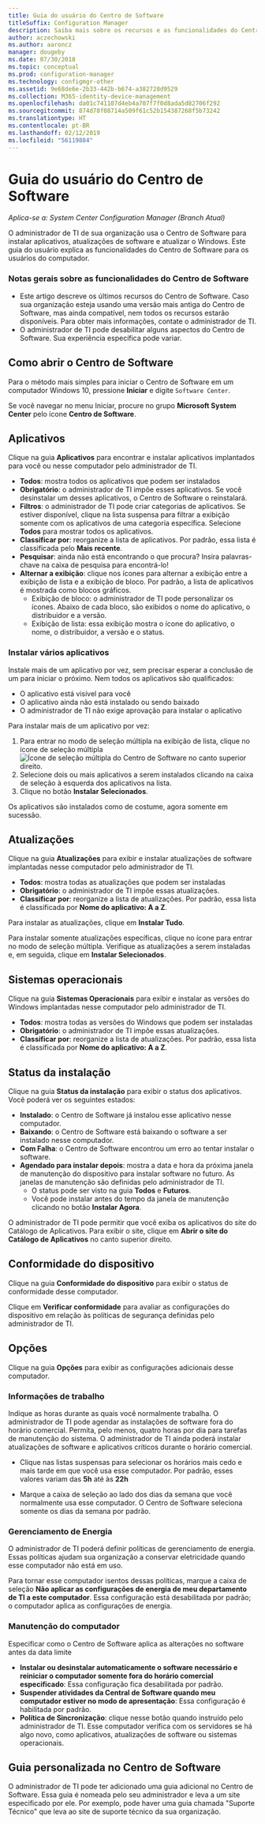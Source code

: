 ```yaml
---
title: Guia do usuário do Centro de Software
titleSuffix: Configuration Manager
description: Saiba mais sobre os recursos e as funcionalidades do Centro de Software
author: aczechowski
ms.author: aaroncz
manager: dougeby
ms.date: 07/30/2018
ms.topic: conceptual
ms.prod: configuration-manager
ms.technology: configmgr-other
ms.assetid: 9e68de6e-2b33-442b-b674-a382728d9529
ms.collection: M365-identity-device-management
ms.openlocfilehash: da01c741107d4eb4a707f7f0d8ada5d82706f292
ms.sourcegitcommit: 874d78f08714a509f61c52b154387268f5b73242
ms.translationtype: HT
ms.contentlocale: pt-BR
ms.lasthandoff: 02/12/2019
ms.locfileid: "56119884"
---
```

# <a name="software-center-user-guide"></a>Guia do usuário do Centro de Software

*Aplica-se a: System Center Configuration Manager (Branch Atual)*

O administrador de TI de sua organização usa o Centro de Software para instalar aplicativos, atualizações de software e atualizar o Windows. Este guia do usuário explica as funcionalidades do Centro de Software para os usuários do computador.

### <a name="general-notes-about-software-center-functionality"></a>Notas gerais sobre as funcionalidades do Centro de Software
- Este artigo descreve os últimos recursos do Centro de Software. Caso sua organização esteja usando uma versão mais antiga do Centro de Software, mas ainda compatível, nem todos os recursos estarão disponíveis. Para obter mais informações, contate o administrador de TI.
- O administrador de TI pode desabilitar alguns aspectos do Centro de Software. Sua experiência específica pode variar.
<!-- - Your IT admin may change the color of Software Center, and add your organization's logo. The images in this article show the default experience. -->



## <a name="how-to-open-software-center"></a>Como abrir o Centro de Software

Para o método mais simples para iniciar o Centro de Software em um computador Windows 10, pressione **Iniciar** e digite `Software Center`. 

Se você navegar no menu Iniciar, procure no grupo **Microsoft System Center** pelo ícone **Centro de Software**.



## <a name="applications"></a>Aplicativos

Clique na guia **Aplicativos** para encontrar e instalar aplicativos implantados para você ou nesse computador pelo administrador de TI.
- **Todos**: mostra todos os aplicativos que podem ser instalados
- **Obrigatório**: o administrador de TI impõe esses aplicativos. Se você desinstalar um desses aplicativos, o Centro de Software o reinstalará.
- **Filtros**: o administrador de TI pode criar categorias de aplicativos. Se estiver disponível, clique na lista suspensa para filtrar a exibição somente com os aplicativos de uma categoria específica. Selecione **Todos** para mostrar todos os aplicativos.
- **Classificar por**: reorganize a lista de aplicativos. Por padrão, essa lista é classificada pelo **Mais recente**.
- **Pesquisar**: ainda não está encontrando o que procura? Insira palavras-chave na caixa de pesquisa para encontrá-lo!
-  **Alternar a exibição**: clique nos ícones para alternar a exibição entre a exibição de lista e a exibição de bloco. Por padrão, a lista de aplicativos é mostrada como blocos gráficos. 
    - Exibição de bloco: o administrador de TI pode personalizar os ícones. Abaixo de cada bloco, são exibidos o nome do aplicativo, o distribuidor e a versão. 
    - Exibição de lista: essa exibição mostra o ícone do aplicativo, o nome, o distribuidor, a versão e o status. 


### <a name="install-multiple-applications"></a>Instalar vários aplicativos 
<!-- 1357126 --> Instale mais de um aplicativo por vez, sem precisar esperar a conclusão de um para iniciar o próximo. Nem todos os aplicativos são qualificados:
- O aplicativo está visível para você
- O aplicativo ainda não está instalado ou sendo baixado
- O administrador de TI não exige aprovação para instalar o aplicativo

Para instalar mais de um aplicativo por vez:
 1. Para entrar no modo de seleção múltipla na exibição de lista, clique no ícone de seleção múltipla ![Ícone de seleção múltipla do Centro de Software](media/software-center-multi-select-apps.png) no canto superior direito.
 2. Selecione dois ou mais aplicativos a serem instalados clicando na caixa de seleção à esquerda dos aplicativos na lista.
 3. Clique no botão **Instalar Selecionados**.

Os aplicativos são instalados como de costume, agora somente em sucessão.




## <a name="updates"></a>Atualizações

Clique na guia **Atualizações** para exibir e instalar atualizações de software implantadas nesse computador pelo administrador de TI.  
- **Todos**: mostra todas as atualizações que podem ser instaladas
- **Obrigatório**: o administrador de TI impõe essas atualizações.
- **Classificar por**: reorganize a lista de atualizações. Por padrão, essa lista é classificada por **Nome do aplicativo: A a Z**.

Para instalar as atualizações, clique em **Instalar Tudo**.

Para instalar somente atualizações específicas, clique no ícone para entrar no modo de seleção múltipla. Verifique as atualizações a serem instaladas e, em seguida, clique em **Instalar Selecionados**.



## <a name="operating-systems"></a>Sistemas operacionais

Clique na guia **Sistemas Operacionais** para exibir e instalar as versões do Windows implantadas nesse computador pelo administrador de TI.  
- **Todos**: mostra todas as versões do Windows que podem ser instaladas
- **Obrigatório**: o administrador de TI impõe essas atualizações.
- **Classificar por**: reorganize a lista de atualizações. Por padrão, essa lista é classificada por **Nome do aplicativo: A a Z**.



## <a name="installation-status"></a>Status da instalação

Clique na guia **Status da instalação** para exibir o status dos aplicativos. Você poderá ver os seguintes estados:
- **Instalado**: o Centro de Software já instalou esse aplicativo nesse computador.
- **Baixando**: o Centro de Software está baixando o software a ser instalado nesse computador.
- **Com Falha**: o Centro de Software encontrou um erro ao tentar instalar o software.
- **Agendado para instalar depois**: mostra a data e hora da próxima janela de manutenção do dispositivo para instalar software no futuro. As janelas de manutenção são definidas pelo administrador de TI.<!--1358131-->
    - O status pode ser visto na guia **Todos** e **Futuros**. 
    - Você pode instalar antes do tempo da janela de manutenção clicando no botão **Instalar Agora**. 

O administrador de TI pode permitir que você exiba os aplicativos do site do Catálogo de Aplicativos. Para exibir o site, clique em **Abrir o site do Catálogo de Aplicativos** no canto superior direito. <!--1358214-->

## <a name="device-compliance"></a>Conformidade do dispositivo

Clique na guia **Conformidade do dispositivo** para exibir o status de conformidade desse computador.

Clique em **Verificar conformidade** para avaliar as configurações do dispositivo em relação às políticas de segurança definidas pelo administrador de TI.



## <a name="options"></a>Opções

Clique na guia **Opções** para exibir as configurações adicionais desse computador.

### <a name="work-information"></a>Informações de trabalho

Indique as horas durante as quais você normalmente trabalha. O administrador de TI pode agendar as instalações de software fora do horário comercial. Permita, pelo menos, quatro horas por dia para tarefas de manutenção do sistema. O administrador de TI ainda poderá instalar atualizações de software e aplicativos críticos durante o horário comercial.

- Clique nas listas suspensas para selecionar os horários mais cedo e mais tarde em que você usa esse computador. Por padrão, esses valores variam das **5h** até às **22h**

- Marque a caixa de seleção ao lado dos dias da semana que você normalmente usa esse computador. O Centro de Software seleciona somente os dias da semana por padrão.  


### <a name="power-management"></a>Gerenciamento de Energia

O administrador de TI poderá definir políticas de gerenciamento de energia. Essas políticas ajudam sua organização a conservar eletricidade quando esse computador não está em uso. 

Para tornar esse computador isentos dessas políticas, marque a caixa de seleção **Não aplicar as configurações de energia de meu departamento de TI a este computador**. Essa configuração está desabilitada por padrão; o computador aplica as configurações de energia. 


### <a name="computer-maintenance"></a>Manutenção do computador

Especificar como o Centro de Software aplica as alterações no software antes da data limite
- **Instalar ou desinstalar automaticamente o software necessário e reiniciar o computador somente fora do horário comercial especificado**: Essa configuração fica desabilitada por padrão.
- **Suspender atividades da Central de Software quando meu computador estiver no modo de apresentação**: Essa configuração é habilitada por padrão.
- **Política de Sincronização**: clique nesse botão quando instruído pelo administrador de TI. Esse computador verifica com os servidores se há algo novo, como aplicativos, atualizações de software ou sistemas operacionais.

## <a name="custom-tab-in-software-center"></a>Guia personalizada no Centro de Software
O administrador de TI pode ter adicionado uma guia adicional no Centro de Software. Essa guia é nomeada pelo seu administrador e leva a um site especificado por ele. Por exemplo, pode haver uma guia chamada "Suporte Técnico" que leva ao site de suporte técnico da sua organização. <!--1358132-->
